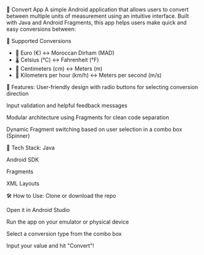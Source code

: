 📱 Convert App
A simple Android application that allows users to convert between multiple units of measurement using an intuitive interface. Built with Java and Android Fragments, this app helps users make quick and easy conversions between:

🔄 Supported Conversions

- 💱 Euro (€) ↔ Moroccan Dirham (MAD)  
- 🌡️ Celsius (°C) ↔ Fahrenheit (°F)  
- 📏 Centimeters (cm) ↔ Meters (m)  
- 🚗 Kilometers per hour (km/h) ↔ Meters per second (m/s)

🎯 Features:
User-friendly design with radio buttons for selecting conversion direction

Input validation and helpful feedback messages

Modular architecture using Fragments for clean code separation

Dynamic Fragment switching based on user selection in a combo box (Spinner)

🚀 Tech Stack:
Java

Android SDK

Fragments

XML Layouts

🛠️ How to Use:
Clone or download the repo

Open it in Android Studio

Run the app on your emulator or physical device

Select a conversion type from the combo box

Input your value and hit "Convert"!
